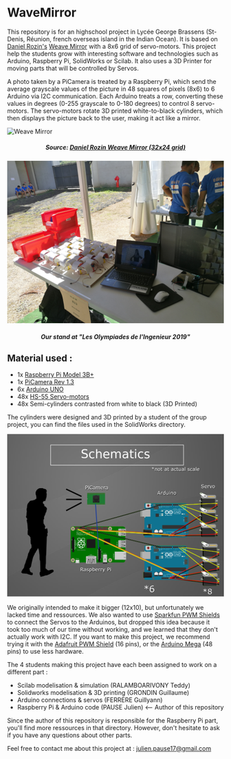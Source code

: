 # WaveMirror

This repository is for an highschool project in Lycée George Brassens (St-Denis, Réunion, french overseas island in the Indian Ocean). It is based on [Daniel Rozin's](https://www.smoothware.com/danny/) [Weave Mirror](https://smoothware.com/danny/weavemirror.html) with a 8x6 grid of servo-motors. This project help the students grow with interesting software and technologies such as Arduino, Raspberry Pi, SolidWorks or Scilab. It also uses a 3D Printer for moving parts that will be controlled by Servos.

A photo taken by a PiCamera is treated by a Raspberry Pi, which send the average grayscale values of the picture in 48 squares of pixels (8x6) to 6 Arduino via I2C communication. Each Arduino treats a row, converting these values in degrees (0-255 grayscale to 0-180 degrees) to control 8 servo-motors. The servo-motors rotate 3D printed white-to-black cylinders, which then displays the picture back to the user, making it act like a mirror. 

![Weave Mirror](presentation/elements/wave_loop.gif)
##### <p style="text-align:center">Source: [Daniel Rozin Weave Mirror (32x24 grid)](https://smoothware.com/danny/weavemirror.html)</p>

![Olympiade](presentation/elements/pictures/olympiade.jpg)
##### <p style="text-align:center">Our stand at "Les Olympiades de l'Ingenieur 2019"</p>

## Material used :
- 1x [Raspberry Pi Model 3B+](https://www.raspberrypi.org/products/raspberry-pi-3-model-b/)
- 1x [PiCamera Rev 1.3](https://www.amazon.com/Raspberry-Pi-Camera-Module-Megapixel/dp/B01ER2SKFS)
- 6x [Arduino UNO](https://store.arduino.cc/arduino-uno-rev3)
- 48x [HS-55 Servo-motors](https://www.servocity.com/hitec-hs-55-servo)
- 48x Semi-cylinders contrasted from white to black (3D Printed)

The cylinders were designed and 3D printed by a student of the group project, you can find the files used in the SolidWorks directory. 

![Schematics](presentation/elements/pictures/schematics.png)

We originally intended to make it bigger (12x10), but unfortunately we lacked time and ressources. We also wanted to use [Sparkfun PWM Shields](https://www.sparkfun.com/products/10615) to connect the Servos to the Arduinos, but dropped this idea because it took too much of our time without working, and we learned that they don't actually work with I2C. 
If you want to make this project, we recommend trying it with the [Adafruit PWM Shield](https://www.adafruit.com/product/1411) (16 pins), or the [Arduino Mega](https://store.arduino.cc/arduino-mega-2560-rev3) (48 pins) to use less hardware.

The 4 students making this project have each been assigned to work on a different part :
- Scilab modelisation & simulation (RALAMBOARIVONY Teddy)
- Solidworks modelisation & 3D printing (GRONDIN Guillaume)
- Arduino connections & servos (FERRERE Guillyann)
- Raspberry Pi & Arduino code (PAUSE Julien) <-- Author of this repository

Since the author of this repository is responsible for the Raspberry Pi part, you'll find more ressources in that directory. However, don't hesitate to ask if you have any questions about other parts. 

Feel free to contact me about this project at : julien.pause17@gmail.com
